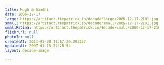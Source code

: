 ```yaml
---
title: Hugh & Gandhi
date: 2006-12-17
large: https://artifact.thepatrick.io/decade/large/2006-12-17-2101.jpg
small: https://artifact.thepatrick.io/decade/small/2006-12-17-2101.jpg
smallRetina: https://artifact.thepatrick.io/decade/small/2006-12-17-2101@2x.jpg
flickrUrl: null
photoId: null
createdAt: 2011-01-30 11:07:20.293157
updatedAt: 2007-01-15 22:28:54
layout: decade-image

---
```


